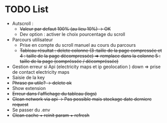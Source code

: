# TODO List
- Autscroll :
    - ~~Valeur par defaut 100% (au lieu 10%) -> OK~~
    - Dev option : activer le choix pourcentage du scroll
- Parcours utilisateur 
    - Prise en compte du scroll manuel au cours du parcours 
    - ~~Tableau résultat : delete colonne (3 :taille de la page compressée  et 4 : taille de la page décompressée) => remplace dans la colonne 5 : taille de la page (compréssée / décompréssée)~~
- Gestion erreur si Api (electricity maps et ip geolocation ) down => prise de contact electricity maps 
- Saisie de la key
- ~~Phrase px utile? -> delete ok~~
- Show extension
- ~~Erreur dans l'affichage du tableau (logs)~~
- ~~Clean network via api -> Pas possible mais stockage date derniere request~~
- Se passer du .env
- ~~Clean cache + reinit param + refresh~~
